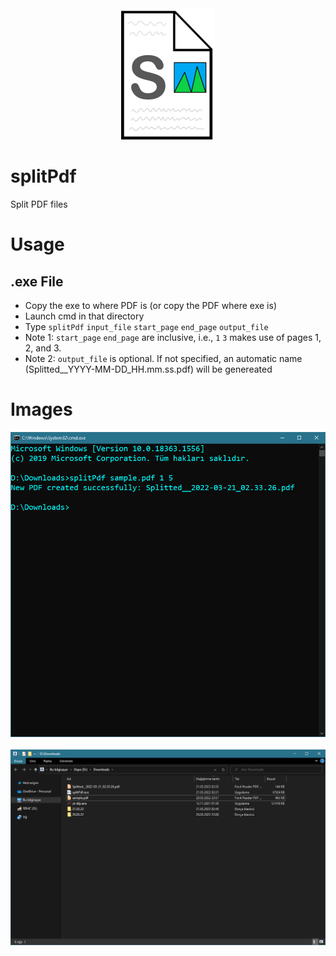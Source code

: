 <div align="center">
<img src="https://github.com/Mehmet-Emre-Dogan/splitPdf/blob/main/img.png"> </img>
<br>
</div>

# splitPdf
Split PDF files

# Usage

## .exe File 
- Copy the exe to where PDF is (or copy the PDF where exe is)
- Launch cmd in that directory
- Type `splitPdf` `input_file` `start_page` `end_page` `output_file`
- Note 1: `start_page` `end_page` are inclusive, i.e., `1` `3` makes use of pages 1, 2, and 3.
- Note 2: `output_file` is optional. If not specified, an automatic name (Splitted__YYYY-MM-DD_HH.mm.ss.pdf) will be genereated

# Images
<div align="center">
<img src="https://github.com/Mehmet-Emre-Dogan/splitPdf/blob/main/images/cmd.png"> </img>
<br><br>
<img src="https://github.com/Mehmet-Emre-Dogan/splitPdf/blob/main/images/window.png"> </img>
</div>

